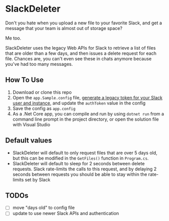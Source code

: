 # SlackDeleter
Don't you hate when you upload a new file to your favorite Slack, and get a message that your team is almost out of storage space? 

Me too. 

SlackDeleter uses the legacy Web APIs for Slack to retrieve a list of files that are older than a few days, and then issues a delete request for each file. Chances are, you can't even see these in chats anymore because you've had too many messages.

## How To Use
1. Download or clone this repo
1. Open the `app.Sample.config` file, [generate a legacy token for your Slack user and instance](https://api.slack.com/custom-integrations/legacy-tokens), and update the `authToken` value in the config
1. Save the config as `app.config`
1. As a .Net Core app, you can compile and run by using `dotnet run` from a command line prompt in the project directory, or open the solution file with Visual Studio

## Default values
* SlackDeleter will default to only request files that are over 5 days old, but this can be modified in the `GetFiles()` function in `Program.cs`.
* SlackDeleter will default to sleep for 2 seconds between delete requests. Slack rate-limits the calls to this request, and by delaying 2 seconds between requests you should be able to stay within the rate-limits set by Slack

## TODOs
- [ ] move "days old" to config file
- [ ] update to use newer Slack APIs and authentication
